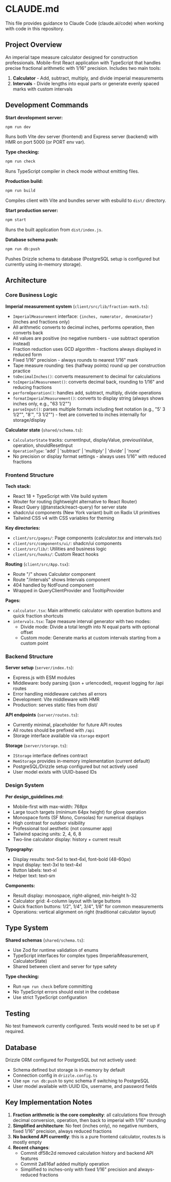 # CLAUDE.md

This file provides guidance to Claude Code (claude.ai/code) when working with code in this repository.

## Project Overview

An imperial tape measure calculator designed for construction professionals. Mobile-first React application with TypeScript that handles precise fractional arithmetic with 1/16" precision. Includes two main tools:
1. **Calculator** - Add, subtract, multiply, and divide imperial measurements
2. **Intervals** - Divide lengths into equal parts or generate evenly spaced marks with custom intervals

## Development Commands

**Start development server:**
```bash
npm run dev
```
Runs both Vite dev server (frontend) and Express server (backend) with HMR on port 5000 (or PORT env var).

**Type checking:**
```bash
npm run check
```
Runs TypeScript compiler in check mode without emitting files.

**Production build:**
```bash
npm run build
```
Compiles client with Vite and bundles server with esbuild to `dist/` directory.

**Start production server:**
```bash
npm start
```
Runs the built application from `dist/index.js`.

**Database schema push:**
```bash
npm run db:push
```
Pushes Drizzle schema to database (PostgreSQL setup is configured but currently using in-memory storage).

## Architecture

### Core Business Logic

**Imperial measurement system** (`client/src/lib/fraction-math.ts`):
- `ImperialMeasurement` interface: `{inches, numerator, denominator}` (inches and fractions only)
- All arithmetic converts to decimal inches, performs operation, then converts back
- All values are positive (no negative numbers - use subtract operation instead)
- Fraction reduction uses GCD algorithm - fractions always displayed in reduced form
- Fixed 1/16" precision - always rounds to nearest 1/16" mark
- Tape measure rounding: ties (halfway points) round up per construction practice
- `toDecimalInches()`: converts measurement to decimal for calculations
- `toImperialMeasurement()`: converts decimal back, rounding to 1/16" and reducing fractions
- `performOperation()`: handles add, subtract, multiply, divide operations
- `formatImperialMeasurement()`: converts to display string (always shows inches only, e.g., "63 1/2"")
- `parseInput()`: parses multiple formats including feet notation (e.g., "5' 3 1/2"", "8'", "3 1/2"") - feet are converted to inches internally for storage/display

**Calculator state** (`shared/schema.ts`):
- `CalculatorState` tracks: currentInput, displayValue, previousValue, operation, shouldResetInput
- `OperationType`: 'add' | 'subtract' | 'multiply' | 'divide' | 'none'
- No precision or display format settings - always uses 1/16" with reduced fractions

### Frontend Structure

**Tech stack:**
- React 18 + TypeScript with Vite build system
- Wouter for routing (lightweight alternative to React Router)
- React Query (@tanstack/react-query) for server state
- shadcn/ui components (New York variant) built on Radix UI primitives
- Tailwind CSS v4 with CSS variables for theming

**Key directories:**
- `client/src/pages/`: Page components (calculator.tsx and intervals.tsx)
- `client/src/components/ui/`: shadcn/ui components
- `client/src/lib/`: Utilities and business logic
- `client/src/hooks/`: Custom React hooks

**Routing** (`client/src/App.tsx`):
- Route "/" shows Calculator component
- Route "/intervals" shows Intervals component
- 404 handled by NotFound component
- Wrapped in QueryClientProvider and TooltipProvider

**Pages:**
- `calculator.tsx`: Main arithmetic calculator with operation buttons and quick fraction shortcuts
- `intervals.tsx`: Tape measure interval generator with two modes:
  - Divide mode: Divide a total length into N equal parts with optional offset
  - Custom mode: Generate marks at custom intervals starting from a custom point

### Backend Structure

**Server setup** (`server/index.ts`):
- Express.js with ESM modules
- Middleware: body parsing (json + urlencoded), request logging for /api routes
- Error handling middleware catches all errors
- Development: Vite middleware with HMR
- Production: serves static files from dist/

**API endpoints** (`server/routes.ts`):
- Currently minimal, placeholder for future API routes
- All routes should be prefixed with `/api`
- Storage interface available via `storage` export

**Storage** (`server/storage.ts`):
- `IStorage` interface defines contract
- `MemStorage` provides in-memory implementation (current default)
- PostgreSQL/Drizzle setup configured but not actively used
- User model exists with UUID-based IDs

### Design System

**Per design_guidelines.md:**
- Mobile-first with max-width: 768px
- Large touch targets (minimum 64px height) for glove operation
- Monospace fonts (SF Mono, Consolas) for numerical displays
- High contrast for outdoor visibility
- Professional tool aesthetic (not consumer app)
- Tailwind spacing units: 2, 4, 6, 8
- Two-line calculator display: history + current result

**Typography:**
- Display results: text-5xl to text-6xl, font-bold (48-60px)
- Input display: text-3xl to text-4xl
- Button labels: text-xl
- Helper text: text-sm

**Components:**
- Result display: monospace, right-aligned, min-height h-32
- Calculator grid: 4-column layout with large buttons
- Quick fraction buttons: 1/2", 1/4", 3/4", 1/8" for common measurements
- Operations: vertical alignment on right (traditional calculator layout)

## Type System

**Shared schemas** (`shared/schema.ts`):
- Use Zod for runtime validation of enums
- TypeScript interfaces for complex types (ImperialMeasurement, CalculatorState)
- Shared between client and server for type safety

**Type checking:**
- Run `npm run check` before committing
- No TypeScript errors should exist in the codebase
- Use strict TypeScript configuration

## Testing

No test framework currently configured. Tests would need to be set up if required.

## Database

Drizzle ORM configured for PostgreSQL but not actively used:
- Schema defined but storage is in-memory by default
- Connection config in `drizzle.config.ts`
- Use `npm run db:push` to sync schema if switching to PostgreSQL
- User model available with UUID IDs, username, and password fields

## Key Implementation Notes

1. **Fraction arithmetic is the core complexity**: all calculations flow through decimal conversion, operation, then back to imperial with 1/16" rounding
2. **Simplified architecture**: No feet (inches only), no negative numbers, fixed 1/16" precision, always reduced fractions
3. **No backend API currently**: this is a pure frontend calculator, routes.ts is mostly empty
4. **Recent changes**:
   - Commit df58c2d removed calculation history and backend API features
   - Commit 2a616af added multiply operation
   - Simplified to inches-only with fixed 1/16" precision and always-reduced fractions
